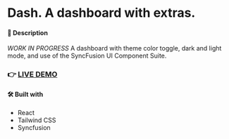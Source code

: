 # Dash. A dashboard with extras.

#### 📝 Description

_WORK IN PROGRESS_
A dashboard with theme color toggle, dark and light mode, and use of the SyncFusion UI Component Suite.

### 👉 [LIVE DEMO](https://small-medium.vercel.app/)

#### 🛠️ Built with

- React
- Tailwind CSS
- Syncfusion
